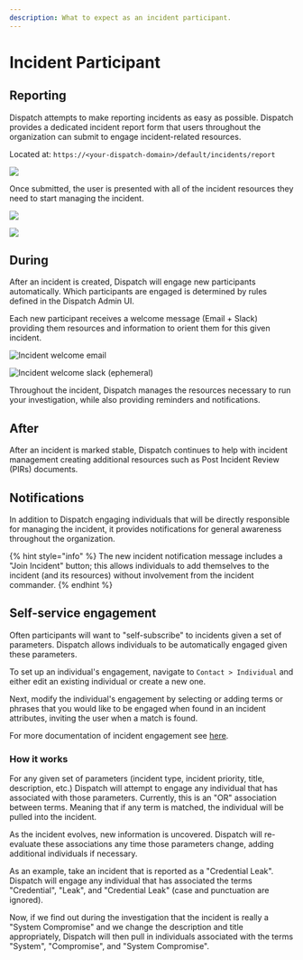 ```yaml
---
description: What to expect as an incident participant.
---
```


# Incident Participant

## Reporting

Dispatch attempts to make reporting incidents as easy as possible. Dispatch provides a dedicated incident report form that users throughout the organization can submit to engage incident-related resources.

Located at: `https://<your-dispatch-domain>/default/incidents/report`

![](../.gitbook/assets/admin-ui-incident-report.png)

Once submitted, the user is presented with all of the incident resources they need to start managing the incident.

![](../.gitbook/assets/admin-ui-incident-report-receipt.png)

![](../.gitbook/assets/admin-ui-incident-report-resources.png)

## During

After an incident is created, Dispatch will engage new participants automatically. Which participants are engaged is determined by rules defined in the Dispatch Admin UI.

Each new participant receives a welcome message \(Email + Slack\) providing them resources and information to orient them for this given incident.

![Incident welcome email](../.gitbook/assets/email-incident-welcome.png)

![Incident welcome slack (ephemeral)](https://lh4.googleusercontent.com/EgiaPr7p7X-MsmhU7LCNn9BoM0qgqlj-yFBRsxHYGFY6GWSVmYkqNjDzFB-iTNpZBlaxjpVJ_R8HC5jO9gu12ehtIGfT3-7At7lQms-dppkxiFZTyOA8LUQyubCDqLAU23NYwcoQfrw)

Throughout the incident, Dispatch manages the resources necessary to run your investigation, while also providing reminders and notifications.

## After

After an incident is marked stable, Dispatch continues to help with incident management creating additional resources such as Post Incident Review \(PIRs\) documents.

## Notifications

In addition to Dispatch engaging individuals that will be directly responsible for managing the incident, it provides notifications for general awareness throughout the organization.

{% hint style="info" %}
The new incident notification message includes a "Join Incident" button; this allows individuals to add themselves to the incident \(and its resources\) without involvement from the incident commander.
{% endhint %}

## Self-service engagement

Often participants will want to "self-subscribe" to incidents given a set of parameters. Dispatch allows individuals to be automatically engaged given these parameters.

To set up an individual's engagement, navigate to `Contact > Individual` and either edit an existing individual or create a new one.

Next, modify the individual's engagement by selecting or adding terms or phrases that you would like to be engaged when found in an incident attributes, inviting the user when a match is found.

For more documentation of incident engagement see [here](administration/contacts.md).

### How it works

For any given set of parameters (incident type, incident priority, title, description, etc.) Dispatch will attempt to engage any individual that has associated with those parameters. Currently, this is an "OR" association between terms. Meaning that if any term is matched, the individual will be pulled into the incident.

As the incident evolves, new information is uncovered. Dispatch will re-evaluate these associations any time those parameters change, adding additional individuals if necessary.

As an example, take an incident that is reported as a "Credential Leak". Dispatch will engage any individual that has associated the terms "Credential", "Leak", and "Credential Leak" (case and punctuation are ignored).

Now, if we find out during the investigation that the incident is really a "System Compromise" and we change the description and title appropriately, Dispatch will then pull in individuals associated with the terms "System", "Compromise", and "System Compromise".
